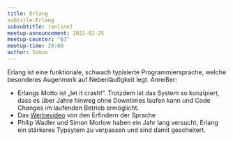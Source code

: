 ```yaml
---
title: Erlang
subtitle:Erlang
subsubtitle: (online)
meetup-announcement: 2021-02-25
meetup-counter: "67"
meetup-time: 20:00
author: Simon
---
```


Erlang ist eine funktionale, schwach typisierte Programmiersprache, welche besonderes Augenmerk auf Nebenläufigkeit legt.
Anreißer:
-	Erlangs Motto ist „let it crash!“. Trotzdem ist das System so konzipiert, dass es über Jahre hinweg ohne Downtimes laufen kann und Code Changes im laufenden Betrieb ermöglicht.
-	Das [Werbevideo](https://www.youtube.com/watch?v=uKfKtXYLG78) von den Erfindern der Sprache
-	Philip Wadler und Simon Morlow haben ein Jahr lang versucht, Erlang ein stärkeres Typsytem zu verpassen und sind damit gescheitert.
